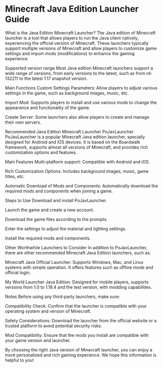 # Minecraft Java Edition Launcher Guide
What is the Java Edition Minecraft Launcher?
The Java edition of Minecraft launcher is a tool that allows players to run the Java client natively, experiencing the official version of Minecraft. These launchers typically support multiple versions of Minecraft and allow players to customize game settings and import mods (modifications) to enhance the gaming experience.

Supported version range
Most Java edition Minecraft launchers support a wide range of versions, from early versions to the latest, such as from rd-132211 to the latest 1.17 snapshot version.

Main Functions
Custom Settings Parameters: Allow players to adjust various settings in the game, such as background images, music, etc.

Import Mod: Supports players to install and use various mods to change the appearance and functionality of the game.

Create Server: Some launchers also allow players to create and manage their own servers.

Recommended Java Edition Minecraft Launcher
PoJavLauncher
PoJavLauncher is a popular Minecraft Java edition launcher, specially designed for Android and iOS devices. It is based on the Boardwalk framework, supports almost all versions of Minecraft, and provides rich customization options and features.

Main Features
Multi-platform support: Compatible with Android and iOS.

Rich Customization Options: Includes background images, music, game titles, etc.

Automatic Download of Mods and Components: Automatically download the required mods and components when joining a game.

Steps to Use
Download and install PoJavLauncher.

Launch the game and create a new account.

Download the game files according to the prompts.

Enter the settings to adjust the material and lighting settings.

Install the required mods and components.

Other Worthwhile Launchers to Consider
In addition to PoJavLauncher, there are other recommended Minecraft Java Edition launchers, such as:

Minecraft Java Official Launcher: Supports Windows, Mac, and Linux systems with simple operation. It offers features such as offline mode and official login.

My World Launcher Java Edition: Designed for mobile players, supports versions from 1.0 to 1.19.4 and the test version, with modding capabilities.

Notes
Before using any third-party launchers, make sure:

Compatibility Check: Confirm that the launcher is compatible with your operating system and version of Minecraft.

Safety Considerations: Download the launcher from the official website or a trusted platform to avoid potential security risks.

Mod Compatibility: Ensure that the mods you install are compatible with your game version and launcher.

By choosing the right Java version of Minecraft launcher, you can enjoy a more personalized and rich gaming experience. We hope this information is helpful to you!
